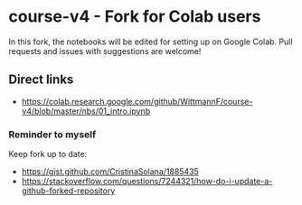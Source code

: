 # course-v4 - Fork for Colab users
In this fork, the notebooks will be edited for setting up on Google Colab. Pull requests and issues with suggestions are welcome!

## Direct links
- https://colab.research.google.com/github/WittmannF/course-v4/blob/master/nbs/01_intro.ipynb


### Reminder to myself
Keep fork up to date:
- https://gist.github.com/CristinaSolana/1885435
- https://stackoverflow.com/questions/7244321/how-do-i-update-a-github-forked-repository

